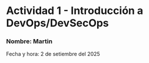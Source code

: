 # Actividad 1 - Introducción a DevOps/DevSecOps
### Nombre: Martin
Fecha y hora: 2 de setiembre del 2025
